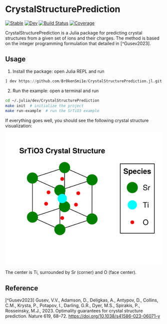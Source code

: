 # CrystalStructurePrediction

[![Stable](https://img.shields.io/badge/docs-stable-blue.svg)](https://Br0kenSmi1e.github.io/CrystalStructurePrediction.jl/stable/)
[![Dev](https://img.shields.io/badge/docs-dev-blue.svg)](https://Br0kenSmi1e.github.io/CrystalStructurePrediction.jl/dev/)
[![Build Status](https://github.com/Br0kenSmi1e/CrystalStructurePrediction.jl/actions/workflows/CI.yml/badge.svg?branch=main)](https://github.com/Br0kenSmi1e/CrystalStructurePrediction.jl/actions/workflows/CI.yml?query=branch%3Amain)
[![Coverage](https://codecov.io/gh/Br0kenSmi1e/CrystalStructurePrediction.jl/branch/main/graph/badge.svg)](https://codecov.io/gh/Br0kenSmi1e/CrystalStructurePrediction.jl)

CrystalStructurePrediction is a Julia package for predicting crystal structures from a given set of ions and their charges.
The method is based on the integer programming formulation that detailed in [^Gusev2023].

## Usage
1. Install the package: open Julia REPL and run
```julia
] dev https://github.com/Br0kenSmi1e/CrystalStructurePrediction.jl.git
```

2. Run the example: open a terminal and run
```bash
cd ~/.julia/dev/CrystalStructurePrediction
make init  # initialize the project
make run-example  # run the SrTiO3 example
```

If everything goes well, you should see the following crystal structure visualization:

![SrTiO3 crystal structure](examples/SrTiO3-structure.png)

The center is Ti, surrounded by Sr (corner) and O (face center).

## Reference
[^Gusev2023] Gusev, V.V., Adamson, D., Deligkas, A., Antypov, D., Collins, C.M., Krysta, P., Potapov, I., Darling, G.R., Dyer, M.S., Spirakis, P., Rosseinsky, M.J., 2023. Optimality guarantees for crystal structure prediction. Nature 619, 68–72. https://doi.org/10.1038/s41586-023-06071-y
